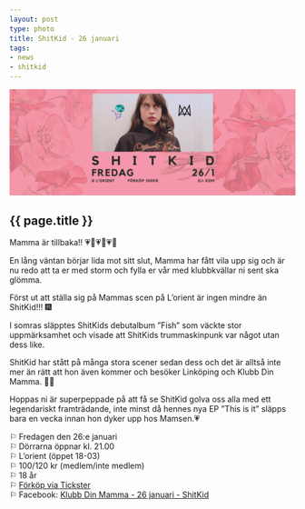 ```yaml
---
layout: post
type: photo
title: ShitKid - 26 januari
tags:
- news
- shitkid
---
```


<img class="news-photo" src="/assets/img/news/shitkid_2018.png" alt="{{ page.title }}" />

## {{ page.title }}

Mamma är tillbaka!! 💗🌹💗🌹💗🌹

En lång väntan börjar lida mot sitt slut, Mamma har fått vila upp sig och är nu redo att ta er med storm och fylla er vår med klubbkvällar ni sent ska glömma.

Först ut att ställa sig på Mammas scen på L’orient är ingen mindre än ShitKid!!! 🎆

I somras släpptes ShitKids debutalbum ”Fish” som väckte stor uppmärksamhet och visade att ShitKids trummaskinpunk var något utan dess like.

ShitKid har stått på många stora scener sedan dess och det är alltså inte mer än rätt att hon även kommer och besöker Linköping och Klubb Din Mamma. 🌹💗

Hoppas ni är superpeppade på att få se ShitKid golva oss alla med ett legendariskt framträdande, inte minst då hennes nya EP ”This is it” släpps bara en vecka innan hon dyker upp hos Mamsen.💗

⚐ Fredagen den 26:e januari<br />
⚐ Dörrarna öppnar kl. 21.00<br />
⚐ L’orient (öppet 18-03)<br />
⚐ 100/120 kr (medlem/inte medlem)<br />
⚐ 18 år<br />
⚐ [Förköp via Tickster](https://www.tickster.com/sv/events/fj6w6wr64zg1y2g/2018-01-26/shitkid)<br />
⚐ Facebook: [Klubb Din Mamma - 26 januari - ShitKid](https://www.facebook.com/events/160680244563330/)<br />

